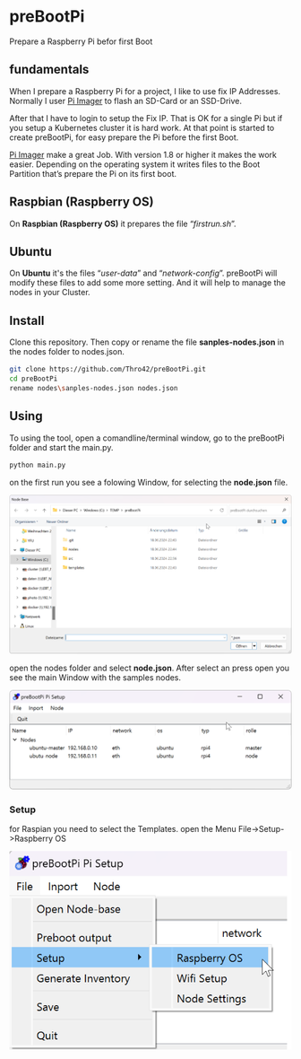 # preBootPi
Prepare a Raspberry Pi befor first Boot

## fundamentals
When I prepare a Raspberry Pi for a project, I like to use fix IP Addresses. Normally I user [Pi Imager](https://www.raspberrypi.com/software/) to flash an SD-Card or an SSD-Drive.

After that I have to login to setup the Fix IP. That is OK for a single Pi but if you setup a Kubernetes cluster it is hard work.
At that point is started to create preBootPi, for easy prepare the Pi before the first Boot.

[Pi Imager](https://www.raspberrypi.com/software/) make a great Job. With version 1.8 or higher it makes the work easier.
Depending on the operating system it writes files to the Boot Partition that’s prepare the Pi on its first boot. 

## Raspbian (Raspberry OS)

On **Raspbian (Raspberry OS)** it prepares the file “*firstrun.sh*”. 

## Ubuntu

On **Ubuntu** it's the files “*user-data*” and “*network-config*”. preBootPi will modify these files to add some more setting. And it will help to manage the nodes in your Cluster.

## Install

Clone this repository. Then copy or rename the file **sanples-nodes.json** in the nodes folder to nodes.json.

```bash
git clone https://github.com/Thro42/preBootPi.git
cd preBootPi
rename nodes\sanples-nodes.json nodes.json
```

## Using
To using the tool, open a comandline/terminal window, go to the preBootPi folder and start the main.py.

```bash
python main.py
```
on the first run you see a folowing Window, for selecting the **node.json** file.

![node Base](/images/nodebase.png)

open the nodes folder and select **node.json**. After select an press open you see the main Window with the samples nodes.

![main Window](/images/main-start.png)

### Setup

for Raspian you need to select the Templates. open the Menu File->Setup->Raspberry OS

![Setup Rasbian](/images/menu-pisetup.png)


